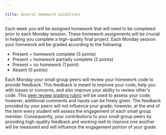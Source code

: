 ```yaml
---
 
title: General Homework Guidelines
---
```


Each week you will be assigned homework that will need to be completed prior to each Monday session. These homework assignments will be crucial in helping you complete a high-quality final project.  Each Monday session your homework will be graded according to the following:

- Present + homework complete (3 points)
- Present + homework partially complete (2 points)
- Present + no homework (1 point)
- Absent (0 points)

Each Monday your small group peers will review your homework code to provide feedback.  This feedback is meant to improve your code, help you with issues or concerns, and also improve your ability to review other's code.  This [peer review grading rubric](homework-guidelines) will be used to assess your code; however, additional comments and inputs can be freely given.  The feedback provided by your peers will not influence your grade; however, at the end of the term every student will assess the engagement of each small group member.  Consequently, your contributions to your small group peers by providing high-quality feedback and working well to improve one another will be measured and will influence the engagement portion of your grade.

